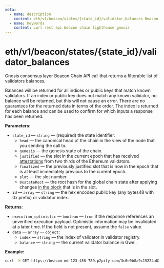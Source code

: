 ```yaml
---
meta:
  - name: description
    content: eth/v1/beacon/states/{state_id}/validator_balances Beacon Chain REST API call details and examples.
  - name: keywords
    content: curl rest api beacon chain lighthouse gnosis
---
```


# eth/v1/beacon/states/{state_id}/validator_balances

Gnosis consensus layer Beacon Chain API call that returns a filterable list of validators balances.

Balances will be returned for all indices or public keys that match known validators. If an index or public key does not match any known validator, no balance will be returned, but this will not cause an error. There are no guarantees for the returned data in terms of the order. The index is returned for each balance and can be used to confirm for which inputs a response has been returned.

**Parameters:** 

* `state_id` — `string` — (required) the state identifier:
  * `head` — the canonical head of the chain in the view of the node that you sending the call to.
  * `genesis` — the genesis state of the chain.
  * `justified` — the slot in the current epoch that has received [attestations](https://ethereum.org/en/developers/docs/consensus-mechanisms/pos/attestations/) from two thirds of the Ethereum validators.
  * `finalized` — the previously justified slot that is now in the epoch that is at least immediately previous to the current epoch.
  * `slot` — the slot number.
  * `0xstateRoot` — the root hash for the global chain state after applying changes [in the block](https://ethereum.org/en/developers/docs/blocks/) that is in the slot.
* `id` — `array` — `string` — the hex encoded public key (any bytes48 with 0x prefix) or validator index.

**Returns:** 

* `execution_optimistic` — `boolean` — `true` if the response references an unverified execution payload. Optimistic information may be invalidated at a later time. If the field is not present, assume the `false` value.
* `data` — `array` — `object`:
  * `index` — `string` — the index of validator in validator registry.
  * `balance` — `string` — the current validator balance in Gwei.

**Example:**

``` sh
curl -X GET https://beacon-nd-123-456-789.p2pify.com/3c6e0b8a9c15224a8228b9a98ca1531d/eth/v1/beacon/states/head/validator_balances?id=0x84a623de8666c418154afac6b3b5dcb85e50500cb357c49d24d17bc5408139d7febacaddbd38e226d8c30baa6924457e
```
